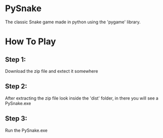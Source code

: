 # PySnake
The classic Snake game made in python using the 'pygame' library. 

# How To Play
## Step 1:
Download the zip file and extect it somewhere
## Step 2:
After extracting the zip file look inside the 'dist' folder, in there you will see a PySnake.exe
## Step 3:
Run the PySnake.exe
